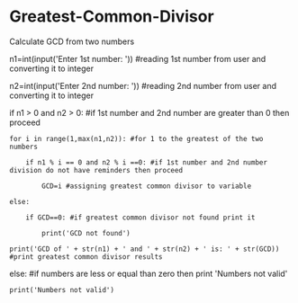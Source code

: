 # Greatest-Common-Divisor
Calculate GCD from two numbers

n1=int(input('Enter 1st number: ')) #reading 1st number from user and converting it to integer

n2=int(input('Enter 2nd number: ')) #reading 2nd number from user and converting it to integer

if n1 > 0 and n2 > 0: #if 1st number and 2nd number are greater than 0 then proceed

    for i in range(1,max(n1,n2)): #for 1 to the greatest of the two numbers
    
        if n1 % i == 0 and n2 % i ==0: #if 1st number and 2nd number division do not have reminders then proceed
        
            GCD=i #assigning greatest common divisor to variable
            
    else:
    
        if GCD==0: #if greatest common divisor not found print it
        
            print('GCD not found')
            
    print('GCD of ' + str(n1) + ' and ' + str(n2) + ' is: ' + str(GCD)) #print greatest common divisor results
    
else: #if numbers are less or equal than zero then print 'Numbers not valid'

    print('Numbers not valid')
    
